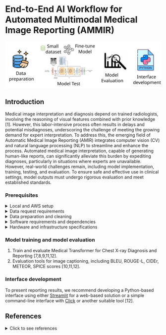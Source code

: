 # End-to-End AI Workflow for Automated Multimodal Medical Image Reporting (AMMIR)

![fig](amir.svg)

## Introduction   
Medical image interpretation and diagnosis depend on trained radiologists, involving the reasoning of visual features combined with prior knowledge [1]. However, this labor-intensive process often results in delays and potential misdiagnoses, underscoring the challenge of meeting the growing demand for expert interpretation. To address this, the emerging field of Automatic Medical Image Reporting (AMIR) integrates computer vision (CV) and natural language processing (NLP) to streamline and enhance the process.
Automated medical image interpretation, capable of generating human-like reports, can significantly alleviate this burden by expediting diagnoses, particularly in situations where experts are unavailable.
However, real-world challenges remain, including model implementation, training, testing, and evaluation.
To ensure safe and effective use in clinical settings, model outputs must undergo rigorous evaluation and meet established standards.

### Prerequisites
<details>
  <summary> Local and AWS setup </summary>

* [local-setup](docs/local-setup.md)
* [AWS-setup](docs/aws-services/README.md)

</details>


<details>
  <summary> Data request requirements </summary>
This project require access to MIMIC-CXR-JPG (~500 GB), chest radiographs with structured labels, containing 377,110 JPG format images and structured labels derived from the 227,827 free-text radiology reports associated with these images [4, 4.1, 4.2, 4.3].
MIMIC-CXR dataset (~5 TB) which is dicom-based dataset which includes 377,110 images corresponding to 227,835 radiographic studies performed at the Beth Israel Deaconess Medical Center in Boston, MA. [5, 5.1]. 
We recommend registering on PhysioNet to gain access to the datasets. Please note that you must become a credentialed user on [PhysioNet](https://mimic.mit.edu/docs/gettingstarted/#physionet-credentialing) which might take several business days. 
In the event of delays in account approvals or limited hard drive space, we can use open access chest X-ray collection from Indiana University, including: 7470 normalized images (14.19 GB), indiana_projections.csv(289.4 kB), indiana_reports.csv(1.68 MB) [6, 6.1]. See further details [here](data).
</details>


<details>
  <summary> Data preparation and cleaning </summary>
You might like to use [mimic-cxr-jpg-loader](https://github.com/filipepcampos/mimic-cxr-jpg-loader) to load the MIMIC-CXR-JPG Dataset which will also be useful to prepare mimic-cxr-reports.tar.gz. See further details [here](data).
</details>

<details>
  <summary> Software requirements and dependencies </summary>
A laptop with a Python [virtual environment configured](https://github.com/astral-sh/uv), including the following libraries: Pandas, PyDicom, and PyTorch.
Additional Python-based libraries that can be used include: [mimic-cxr-jpg-loader](https://github.com/filipepcampos/mimic-cxr-jpg-loader).
**NOTE:** Here are some [notebooks](https://github.com/budai4medtech/amir/tree/main/amir/models) that serve as a great starting point for preparing model fine-tuning and evaluation.   
</details>

<details>
  <summary> Hardware and infrastructure specifications </summary>
  * For laptops without a GPU, consider using Google Colab's free service as an alternative.
    Change runtime by going to `Edit` > `Notebook settings` > `T4 GPU`, resulting in:
    Tesla T4 GPU RAM (TPU) with 15.0 GB memory. System: RAM 12.7 GB. Disk: 112.6GB. 
    See details using `!nvidia-smi`. **NOTE** "In the version of Colab that is free of charge notebooks can run for at most 12 hours, depending on availability and your usage patterns." [source](https://research.google.com/colaboratory/faq.html#idle-timeouts)
  * For laptops equipped with a GPU and CUDA drivers:
    * Ensure you have sufficient hard drive space to store data and models.
    * Confirm that your GPU has the necessary CUDA drivers install
</details>

### Model training and model evaluation
1. Train and evaluate Medical Transformer for Chest X-ray Diagnosis and Reporting [7,8,9,11,12]. 
2. Evaluation tools for image captioning, including BLEU, ROUGE-L, CIDEr, METEOR, SPICE scores [10,11,12]. 

### Interface development
To present reporting results, we recommend developing a Python-based interface using either [Streamlit](https://streamlit.io/) for a web-based solution or a simple command-line interface with [Click](https://click.palletsprojects.com/en/8.1.x/) or another suitable tool [12].

## References  

<details>
  <summary>Click to see references</summary>

1. Guo, Li, Anas M. Tahir, Dong Zhang, Z. Jane Wang, and Rabab K. Ward. "Automatic Medical Report Generation: Methods and Applications." APSIPA Transactions on Signal and Information Processing 13, no. 1 (2024). [DOI](10.1561/116.20240044) [arxiv](https://arxiv.org/abs/2408.13988)

2. Hou, Benjamin, Georgios Kaissis, Ronald M. Summers, and Bernhard Kainz. "Ratchet: Medical transformer for chest x-ray diagnosis and reporting." In Medical Image Computing and Computer Assisted Intervention–MICCAI 2021: 24th International Conference, Strasbourg, France, September 27–October 1, 2021, Proceedings, Part VII 24, pp. 293-303. Springer International Publishing, 2021.  [arxiv](https://arxiv.org/pdf/2107.02104) [google-citations](https://scholar.google.com/scholar?cites=6324608147072853701&as_sdt=2005&sciodt=0,5&hl=en)

3. Ramesh, Vignav, Nathan A. Chi, and Pranav Rajpurkar. "Improving radiology report generation systems by removing hallucinated references to non-existent priors." In Machine Learning for Health, pp. 456-473. PMLR, 2022. [arxiv](https://arxiv.org/abs/2210.06340) [github-repo](https://github.com/rajpurkarlab/CXR-ReDonE) [google-scholar](https://scholar.google.com/scholar?cites=4808802074430489275&as_sdt=2005&sciodt=0,5&hl=en)

4. https://physionet.org/content/mimic-cxr-jpg/2.1.0/   

4.1. https://github.com/filipepcampos/mimic-cxr-jpg-loader

4.2. "Training a Convolutional Neural Network to Classify Chest X-rays" https://github.com/MIT-LCP/2019-hst-953/blob/master/tutorials/mimic-cxr/mimic-cxr-train.ipynb

4.3. "Predict plueral effusion in chest x-rays using the MIMIC-CXR-JPG dataset" https://github.com/dalton-macs/pleural-effusion-cnn/tree/main/data

5. https://physionet.org/content/mimic-cxr/2.1.0/     

5.1 https://mimic.mit.edu/docs/iv/modules/cxr/ 

6. https://www.kaggle.com/datasets/raddar/chest-xrays-indiana-university     

6.1 https://www.kaggle.com/datasets/raddar/chest-xrays-indiana-university/code

7.  https://github.com/omar-mohamed/X-Ray-Report-Generation/    

8. https://doi.org/10.1016/j.imu.2021.100557    

9. https://github.com/farrell236/RATCHET   

10. https://github.com/Aldenhovel/bleu-rouge-meteor-cider-spice-eval4imagecaption 

11. https://aws.amazon.com/blogs/machine-learning/automatically-generate-impressions-from-findings-in-radiology-reports-using-generative-ai-on-aws/

12. https://github.com/aws-samples/llm-radiology-reports

</details>

